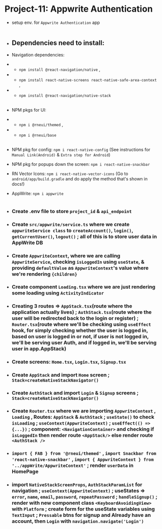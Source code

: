 # Project-11: Appwrite Authentication
- setup env. for `Appwrite Authentication` app
<br><br>

- ## Dependencies need to install:
- Navigation dependencies:
- - `npm install @react-navigation/native` ,
- - `npm install react-native-screens react-native-safe-area-context` ,
- - `npm install @react-navigation/native-stack` <br><br>

- NPM pkgs for UI:
- - `npm i @rneui/themed` ,
- - `npm i @rneui/base` <br><br>

- NPM pkg for config:  `npm i react-native-config` (See instructions for `Manual Link(Android)` & `Extra step for Android`)

- NPM pkg for popups down the screen: `npm i react-native-snackbar`

- RN Vector Icons: `npm i react-native-vector-icons` (Go to `android/app/build.gradle` and do apply the method that's shown in docs!)

- AppWrite: `npm i appwrite` <br><br>

- ### Create .env file to store `project_id` & `api_endpoint`

- ### Create `src/appwrite/service.ts` where we create `appwriteService class` to `createAccount()`, `login()`, `getCurrentUser()`, `logout()` ; all of this is to store user data in AppWrite DB

- ### Create `AppwriteContext`, where we are calling `AppwriteService`, checking `isLoggedIn` using `useState`, & providing `defaultValue` as `AppwriteContext`'s value where we're rendering `{children}`

- ### Create component `Loading.tsx` where we are just rendering some loading using `ActivityIndicator`

- ### Creating 3 routes => `AppStack.tsx`(route where the application actually lives) ; `AuthStack.tsx`(route where the user will be redirected back to the login or register) ; `Router.tsx`(route where we'll be checking using `useEffect` hook, for simply checking whether the user is logged in, based on user is logged in or not, if user is not logged in, we'll be serving user Auth, and if logged in, we'll be serving user in app.AppStack)

- ### Create screens: `Home.tsx`, `Login.tsx`, `Signup.tsx`

- ### Create `AppStack` and import `Home` screen ; `Stack=createNativeStackNavigator()`

- ### Create `AuthStack` and import `Login` & `Signup` screens ; `Stack=createNativeStackNavigator()`

- ### Create `Router.tsx` where we are importing `AppwriteContext` , `Loading` , Routes: `AppStack` & `AuthStack` ; `useState()` to check `isLoading` ; `useContext(AppwriteContext)` ; `useEffect(() => {...})` ; component: `<NavigationContainer>` and checking if `isLoggedIn` then render route `<AppStack/>` else render route `<AuthStack />`

- ### `import { FAB } from '@rneui/themed'` , `import Snackbar from 'react-native-snackbar'` , `import { AppwriteContext } from '../appWrite/AppwriteContext'` ; render `userData` in HomePage

- ### import `NativeStackScreenProps`, `AuthStackParamList` for navigation ; `useContext(AppwriteContext)` ; useStates => `error`, `name`, `email`, `password`, `repeatPassword` ; `handleSignup()` ; render with new component class `<KeyboardAvoidingView>` with `Platform` ; create form for the useState variables using `TextInput` ; `Pressable` btns for signup and Already have an account,  then `Login` with `navigation.navigate('Login')`